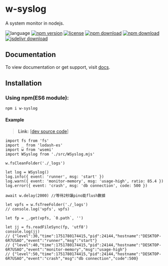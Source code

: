 # w-syslog
A system monitor in nodejs.

![language](https://img.shields.io/badge/language-JavaScript-orange.svg) 
[![npm version](http://img.shields.io/npm/v/w-syslog.svg?style=flat)](https://npmjs.org/package/w-syslog) 
[![license](https://img.shields.io/npm/l/w-syslog.svg?style=flat)](https://npmjs.org/package/w-syslog) 
[![npm download](https://img.shields.io/npm/dt/w-syslog.svg)](https://npmjs.org/package/w-syslog) 
[![npm download](https://img.shields.io/npm/dm/w-syslog.svg)](https://npmjs.org/package/w-syslog) 
[![jsdelivr download](https://img.shields.io/jsdelivr/npm/hm/w-syslog.svg)](https://www.jsdelivr.com/package/npm/w-syslog)

## Documentation
To view documentation or get support, visit [docs](https://yuda-lyu.github.io/w-syslog/WSyslog.html).

## Installation
### Using npm(ES6 module):
```alias
npm i w-syslog
```
#### Example
> **Link:** [[dev source code](https://github.com/yuda-lyu/w-syslog/blob/master/g.mjs)]
```alias
import fs from 'fs'
import _ from 'lodash-es'
import w from 'wsemi'
import WSyslog from './src/WSyslog.mjs'

w.fsCleanFolder('./_logs')

let log = WSyslog()
log.info({ event: 'runner', msg: 'start' })
log.warn({ event: 'monitor-memory', msg: 'usage-high', ratio: 85.4 })
log.error({ event: 'crash', msg: 'db connection', code: 500 })

await w.delay(2000) //等待2秒讓pino能flush數據

let vpfs = w.fsTreeFolder('./_logs')
// console.log('vpfs', vpfs)

let fp = _.get(vpfs, `0.path`, '')

let jj = fs.readFileSync(fp, 'utf8')
console.log(jj)
// {"level":30,"time":1751780174415,"pid":24144,"hostname":"DESKTOP-6R7USAO","event":"runner","msg":"start"}
// {"level":40,"time":1751780174415,"pid":24144,"hostname":"DESKTOP-6R7USAO","event":"monitor-memory","msg":"usage-high"}
// {"level":50,"time":1751780174415,"pid":24144,"hostname":"DESKTOP-6R7USAO","event":"crash","msg":"db connection","code":500}
```